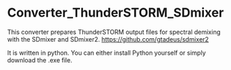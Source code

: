 # Converter_ThunderSTORM_SDmixer

This converter prepares ThunderSTORM output files for spectral demixing with the SDmixer and SDmixer2.
https://github.com/gtadeus/sdmixer2

It is written in python. You can either install Python yourself or simply download the .exe file. 
